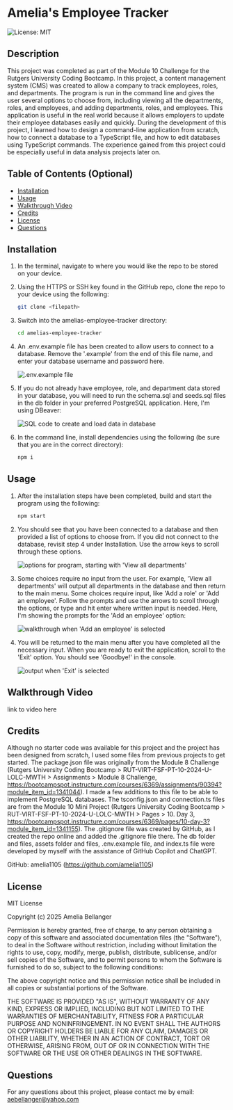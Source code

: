 # Amelia's Employee Tracker

![License: MIT](https://img.shields.io/badge/License-MIT-yellow.svg)

## Description

This project was completed as part of the Module 10 Challenge for the Rutgers University Coding Bootcamp. In this project, a content management system (CMS) was created to allow a company to track employees, roles, and departments. The program is run in the command line and gives the user several options to choose from, including viewing all the departments, roles, and employees, and adding departments, roles, and employees. This application is useful in the real world because it allows employers to update their employee databases easily and quickly. During the development of this project, I learned how to design a command-line application from scratch, how to connect a database to a TypeScript file, and how to edit databases using TypeScript commands. The experience gained from this project could be especially useful in data analysis projects later on.

## Table of Contents (Optional)

- [Installation](#installation)
- [Usage](#usage)
- [Walkthrough Video](#walkthrough-video)
- [Credits](#credits)
- [License](#license)
- [Questions](#questions)

## Installation

1. In the terminal, navigate to where you would like the repo to be stored on your device.

2. Using the HTTPS or SSH key found in the GitHub repo, clone the repo to your device using the following:

    ```sh
    git clone <filepath>
    ```

3. Switch into the amelias-employee-tracker directory:

    ```sh
    cd amelias-employee-tracker
    ```

4. An .env.example file has been created to allow users to connect to a database. Remove the '.example' from the end of this file name, and enter your database username and password here.

    ![.env.example file](./assets/env-file.png)

5. If you do not already have employee, role, and department data stored in your database, you will need to run the schema.sql and seeds.sql files in the db folder in your preferred PostgreSQL application. Here, I'm using DBeaver:

    ![SQL code to create and load data in database](./assets/sql.png)

6. In the command line, install dependencies using the following (be sure that you are in the correct directory):

    ```sh
    npm i
    ```

## Usage

1. After the installation steps have been completed, build and start the program using the following:

    ```sh
    npm start
    ```

2. You should see that you have been connected to a database and then provided a list of options to choose from. If you did not connect to the database, revisit step 4 under Installation. Use the arrow keys to scroll through these options.

    ![options for program, starting with 'View all departments'](./assets/choices.png)

3. Some choices require no input from the user. For example, 'View all departments' will output all departments in the database and then return to the main menu. Some choices require input, like 'Add a role' or 'Add an employee'. Follow the prompts and use the arrows to scroll through the options, or type and hit enter where written input is needed. Here, I'm showing the prompts for the 'Add an employee' option:

    ![walkthrough when 'Add an employee' is selected](./assets/add-employee.png)

4. You will be returned to the main menu after you have completed all the necessary input. When you are ready to exit the application, scroll to the 'Exit' option. You should see 'Goodbye!' in the console.

    ![output when 'Exit' is selected](./assets/exit.png)

## Walkthrough Video

link to video here

## Credits

Although no starter code was available for this project and the project has been designed from scratch, I used some files from previous projects to get started. The package.json file was originally from the Module 8 Challenge (Rutgers University Coding Bootcamp > RUT-VIRT-FSF-PT-10-2024-U-LOLC-MWTH > Assignments > Module 8 Challenge, https://bootcampspot.instructure.com/courses/6369/assignments/90394?module_item_id=1341044). I made a few additions to this file to be able to implement PostgreSQL databases. The tsconfig.json and connection.ts files are from the Module 10 Mini Project (Rutgers University Coding Bootcamp > RUT-VIRT-FSF-PT-10-2024-U-LOLC-MWTH > Pages > 10. Day 3, https://bootcampspot.instructure.com/courses/6369/pages/10-day-3?module_item_id=1341155). The .gitignore file was created by GitHub, as I created the repo online and added the .gitignore file there. The db folder and files, assets folder and files, .env.example file, and index.ts file were developed by myself with the assistance of GitHub Copilot and ChatGPT.

GitHub: amelia1105 (https://github.com/amelia1105)

## License

MIT License

Copyright (c) 2025 Amelia Bellanger

Permission is hereby granted, free of charge, to any person obtaining a copy
of this software and associated documentation files (the "Software"), to deal
in the Software without restriction, including without limitation the rights
to use, copy, modify, merge, publish, distribute, sublicense, and/or sell
copies of the Software, and to permit persons to whom the Software is
furnished to do so, subject to the following conditions:

The above copyright notice and this permission notice shall be included in all
copies or substantial portions of the Software.

THE SOFTWARE IS PROVIDED "AS IS", WITHOUT WARRANTY OF ANY KIND, EXPRESS OR
IMPLIED, INCLUDING BUT NOT LIMITED TO THE WARRANTIES OF MERCHANTABILITY,
FITNESS FOR A PARTICULAR PURPOSE AND NONINFRINGEMENT. IN NO EVENT SHALL THE
AUTHORS OR COPYRIGHT HOLDERS BE LIABLE FOR ANY CLAIM, DAMAGES OR OTHER
LIABILITY, WHETHER IN AN ACTION OF CONTRACT, TORT OR OTHERWISE, ARISING FROM,
OUT OF OR IN CONNECTION WITH THE SOFTWARE OR THE USE OR OTHER DEALINGS IN THE
SOFTWARE.

## Questions

For any questions about this project, please contact me by email: aebellanger@yahoo.com